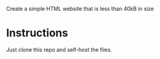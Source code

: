 Create a simple HTML website that is less than 40kB in size

# Instructions

Just clone this repo and self-host the files.
